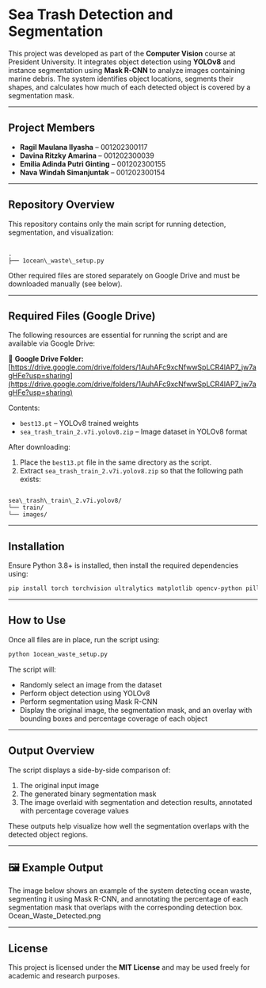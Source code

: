 # Sea Trash Detection and Segmentation

This project was developed as part of the **Computer Vision** course at President University. It integrates object detection using **YOLOv8** and instance segmentation using **Mask R-CNN** to analyze images containing marine debris. The system identifies object locations, segments their shapes, and calculates how much of each detected object is covered by a segmentation mask.

---

## Project Members

- **Ragil Maulana Ilyasha** – 001202300117  
- **Davina Ritzky Amarina** – 001202300039  
- **Emilia Adinda Putri Ginting** – 001202300155  
- **Nava Windah Simanjuntak** – 001202300154  

---

## Repository Overview

This repository contains only the main script for running detection, segmentation, and visualization:

```

.
├── 1ocean\_waste\_setup.py

```

Other required files are stored separately on Google Drive and must be downloaded manually (see below).

---

## Required Files (Google Drive)

The following resources are essential for running the script and are available via Google Drive:

🔗 **Google Drive Folder:**  
[https://drive.google.com/drive/folders/1AuhAFc9xcNfwwSpLCR4lAP7_jw7agHFe?usp=sharing](https://drive.google.com/drive/folders/1AuhAFc9xcNfwwSpLCR4lAP7_jw7agHFe?usp=sharing)

Contents:
- `best13.pt` – YOLOv8 trained weights  
- `sea_trash_train_2.v7i.yolov8.zip` – Image dataset in YOLOv8 format

After downloading:
1. Place the `best13.pt` file in the same directory as the script.
2. Extract `sea_trash_train_2.v7i.yolov8.zip` so that the following path exists:

```

sea\_trash\_train\_2.v7i.yolov8/
└── train/
└── images/

````

---

## Installation

Ensure Python 3.8+ is installed, then install the required dependencies using:

```bash
pip install torch torchvision ultralytics matplotlib opencv-python pillow
````

---

## How to Use

Once all files are in place, run the script using:

```bash
python 1ocean_waste_setup.py
```

The script will:

* Randomly select an image from the dataset
* Perform object detection using YOLOv8
* Perform segmentation using Mask R-CNN
* Display the original image, the segmentation mask, and an overlay with bounding boxes and percentage coverage of each object

---

## Output Overview

The script displays a side-by-side comparison of:

1. The original input image
2. The generated binary segmentation mask
3. The image overlaid with segmentation and detection results, annotated with percentage coverage values

These outputs help visualize how well the segmentation overlaps with the detected object regions.

---

## 🖼️ Example Output
The image below shows an example of the system detecting ocean waste, segmenting it using Mask R-CNN, and annotating the percentage of each segmentation mask that overlaps with the corresponding detection box.
Ocean_Waste_Detected.png

---

## License

This project is licensed under the **MIT License** and may be used freely for academic and research purposes.
